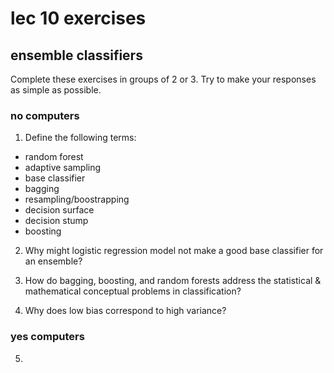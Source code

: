 <!-- author: Jason Dolatshahi -->

# lec 10 exercises
## ensemble classifiers

Complete these exercises in groups of 2 or 3. Try to make your responses as
simple as possible.

### no computers

1) Define the following terms:
- random forest
- adaptive sampling
- base classifier
- bagging
- resampling/boostrapping
- decision surface
- decision stump
- boosting

2) Why might logistic regression model not make a good base classifier for an
ensemble?

3) How do bagging, boosting, and random forests address the statistical &
mathematical conceptual problems in classification?

4) Why does low bias correspond to high variance?

### yes computers

5) 
